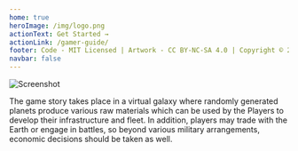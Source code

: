 ```yaml
---
home: true
heroImage: /img/logo.png
actionText: Get Started →
actionLink: /gamer-guide/
footer: Code - MIT Licensed | Artwork - CC BY-NC-SA 4.0 | Copyright © 2018-present Koodilab
navbar: false
---
```


![Screenshot](/img/screenshot.png)

The game story takes place in a virtual galaxy where randomly generated planets produce various raw materials which can be used by the Players to develop their infrastructure and fleet. In addition, players may trade with the Earth or engage in battles, so beyond various military arrangements, economic decisions should be taken as well.
